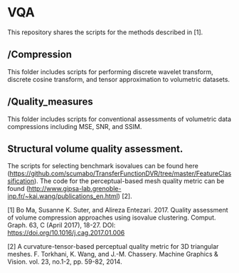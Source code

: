 # VQA
This repository shares the scripts for the methods described in [1].

## /Compression
This folder includes scripts for performing discrete wavelet transform, discrete cosine transform, and tensor approximation to volumetric datasets.

## /Quality_measures
This folder includes scripts for conventional assessments of volumetric data compressions including MSE, SNR, and SSIM.

## Structural volume quality assessment.
The scripts for selecting benchmark isovalues can be found here (https://github.com/scumabo/TransferFunctionDVR/tree/master/FeatureClassification). The code for the perceptual-based mesh quality metric can be found (http://www.gipsa-lab.grenoble-inp.fr/~kai.wang/publications_en.html) [2].


[1] Bo Ma, Susanne K. Suter, and Alireza Entezari. 2017. Quality assessment of volume compression approaches using isovalue clustering. Comput. Graph. 63, C (April 2017), 18-27. DOI: https://doi.org/10.1016/j.cag.2017.01.006

[2] A curvature-tensor-based perceptual quality metric for 3D triangular meshes. F. Torkhani, K. Wang, and J.-M. Chassery. Machine Graphics & Vision. vol. 23, no.1-2, pp. 59-82, 2014.
